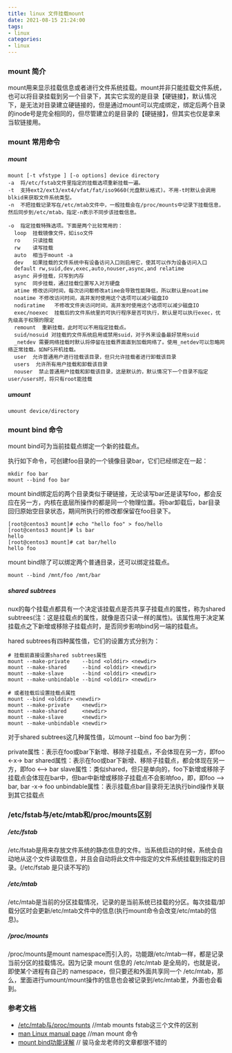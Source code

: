 ```yaml
---
title: linux 文件挂载mount
date: 2021-08-15 21:24:00
tags:
- linux
categories:
- linux
---
```


### mount 简介

mount用来显示挂载信息或者进行文件系统挂载。mount并非只能挂载文件系统，也可以将目录挂载到另一个目录下，其实它实现的是目录【硬链接】，默认情况下，是无法对目录建立硬链接的，但是通过mount可以完成绑定，绑定后两个目录的inode号是完全相同的，但尽管建立的是目录的【硬链接】，但其实也仅是拿来当软链接用。

### mount 常用命令

##### mount

```shell
mount [-t vfstype ] [-o options] device directory
-a  将/etc/fstab文件里指定的挂载选项重新挂载一遍。
-t  支持ext2/ext3/ext4/vfat/fat/iso9660(光盘默认格式)。不用-t时默认会调用blkid来获取文件系统类型。
-n  不把挂载记录写在/etc/mtab文件中，一般挂载会在/proc/mounts中记录下挂载信息，然后同步到/etc/mtab，指定-n表示不同步该挂载信息。

-o  指定挂载特殊选项。下面是两个比较常用的：
  loop  挂载镜像文件，如iso文件
  ro    只读挂载
  rw    读写挂载
  auto  相当于mount -a
  dev   如果挂载的文件系统中有设备访问入口则启用它，使其可以作为设备访问入口
  default rw,suid,dev,exec,auto,nouser,async,and relatime
  async 异步挂载，只写到内存
  sync  同步挂载，通过挂载位置写入对方硬盘
  atime 修改访问时间，每次访问都修改atime会导致性能降低，所以默认是noatime
  noatime 不修改访问时间，高并发时使用这个选项可以减少磁盘IO
  nodiratime   不修改文件夹访问时间，高并发时使用这个选项可以减少磁盘IO
  exec/noexec  挂载后的文件系统里的可执行程序是否可执行，默认是可以执行exec，优先级高于权限的限定
  remount  重新挂载，此时可以不用指定挂载点。
  suid/nosuid 对挂载的文件系统启用或禁用suid，对于外来设备最好禁用suid
  _netdev 需要网络挂载时默认将停留在挂载界面直到加载网络了。使用_netdev可以忽略网络正常挂载。如NFS开机挂载。
  user  允许普通用户进行挂载该目录，但只允许挂载者进行卸载该目录
  users  允许所有用户挂载和卸载该目录
  nouser  禁止普通用户挂载和卸载该目录，这是默认的，默认情况下一个目录不指定user/users时，将只有root能挂载
```

##### umount

```
umount device/directory
```

### mount bind 命令

mount bind可为当前挂载点绑定一个新的挂载点。

执行如下命令，可创建foo目录的一个镜像目录bar，它们已经绑定在一起：

```shell
mkdir foo bar
mount --bind foo bar
```

mount bind绑定后的两个目录类似于硬链接，无论读写bar还是读写foo，都会反应在另一方，内核在底层所操作的都是同一个物理位置。将bar卸载后，bar目录回归原始空目录状态，期间所执行的修改都保留在foo目录下。

```shell
[root@centos3 mount]# echo "hello foo" > foo/hello
[root@centos3 mount]# ls bar
hello
[root@centos3 mount]# cat bar/hello
hello foo
```

mount bind除了可以绑定两个普通目录，还可以绑定挂载点。

```shell
mount --bind /mnt/foo /mnt/bar
```

##### shared subtrees

nux的每个挂载点都具有一个决定该挂载点是否共享子挂载点的属性，称为shared subtrees(注：这是挂载点的属性，就像是否只读一样的属性)。该属性用于决定某挂载点之下新增或移除子挂载点时，是否同步影响bind另一端的挂载点。

hared subtrees有四种属性值，它们的设置方式分别为：

```
# 挂载前直接设置shared subtrees属性
mount --make-private    --bind <olddir> <newdir>
mount --make-shared     --bind <olddir> <newdir>
mount --make-slave      --bind <olddir> <newdir>
mount --make-unbindable --bind <olddir> <newdir>

# 或者挂载后设置挂载点属性
mount --bind <olddir> <newdir>
mount --make-private    <newdir>
mount --make-shared     <newdir> 
mount --make-slave      <newdir>
mount --make-unbindable <newdir>
```

对于shared subtrees这几种属性值，以mount --bind foo bar为例：

private属性：表示在foo或bar下新增、移除子挂载点，不会体现在另一方，即foo <-x-> bar
shared属性：表示在foo或bar下新增、移除子挂载点，都会体现在另一方，即foo <--> bar
slave属性：类似shared，但只是单向的，foo下新增或移除子挂载点会体现在bar中，但bar中新增或移除子挂载点不会影响foo，即，即foo --> bar, bar -x-> foo
unbindable属性：表示挂载点bar目录将无法执行bind操作关联到其它挂载点

### /etc/fstab与/etc/mtab和/proc/mounts区别

##### /etc/fstab

/etc/fstab是用来存放文件系统的静态信息的文件。当系统启动的时候，系统会自动地从这个文件读取信息，并且会自动将此文件中指定的文件系统挂载到指定的目录。(/etc/fstab 是只读不写的)

##### /etc/mtab

/etc/mtab是当前的分区挂载情况，记录的是当前系统已挂载的分区。每次挂载/卸载分区时会更新/etc/mtab文件中的信息(执行mount命令会改变/etc/mtab的信息)。

##### /proc/mounts

/proc/mounts是mount namespace而引入的，功能跟/etc/mtab一样，都是记录当前分区的挂载情况。因为记录 mount 信息的 /etc/mtab 是全局的，也就是说，即使某个进程有自己的 namespace，但只要还和外面共享同一个 /etc/mtab，那么，里面进行umount/mount操作的信息也会被记录到/etc/mtab里，外面也会看到。

### 参考文档

- [/etc/mtab与/proc/mounts](https://blog.csdn.net/taiyang1987912/article/details/42492741)  //mtab mounts fstab这三个文件的区别
- [man Linux manual page](https://man7.org/linux/man-pages/man8/mount.8.html)    //man mount 命令
- [mount bind功能详解](https://www.junmajinlong.com/linux/mount_bind/#shared-subtrees)         // 骏马金龙老师的文章都很不错的